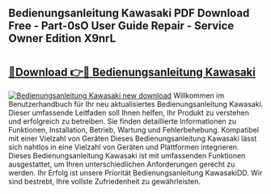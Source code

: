 ## Bedienungsanleitung Kawasaki PDF Download Free - Part-0sO User Guide Repair - Service Owner Edition X9nrL

# <h2><a href="http://df2h01.blite.top/?on=Bedienungsanleitung+Kawasaki">🔗Download 👉🔴 Bedienungsanleitung Kawasaki</a></h2>

[![Bedienungsanleitung Kawasaki new download](https://i.imgur.com/lujVjoI.png)](http://df2h01.blite.top/?on=Bedienungsanleitung+Kawasaki)
Willkommen im Benutzerhandbuch für Ihr neu aktualisiertes Bedienungsanleitung Kawasaki. Dieser umfassende Leitfaden soll Ihnen helfen, Ihr Produkt zu verstehen und erfolgreich zu betreiben. Sie finden detaillierte Informationen zu Funktionen, Installation, Betrieb, Wartung und Fehlerbehebung. Kompatibel mit einer Vielzahl von Geräten Dieses Bedienungsanleitung Kawasaki lässt sich nahtlos in eine Vielzahl von Geräten und Plattformen integrieren. Dieses Bedienungsanleitung Kawasaki ist mit umfassenden Funktionen ausgestattet, um Ihren unterschiedlichen Anforderungen gerecht zu werden. Ihr Erfolg ist unsere Priorität Bedienungsanleitung KawasakiDD. Wir sind bestrebt, Ihre vollste Zufriedenheit zu gewährleisten.
